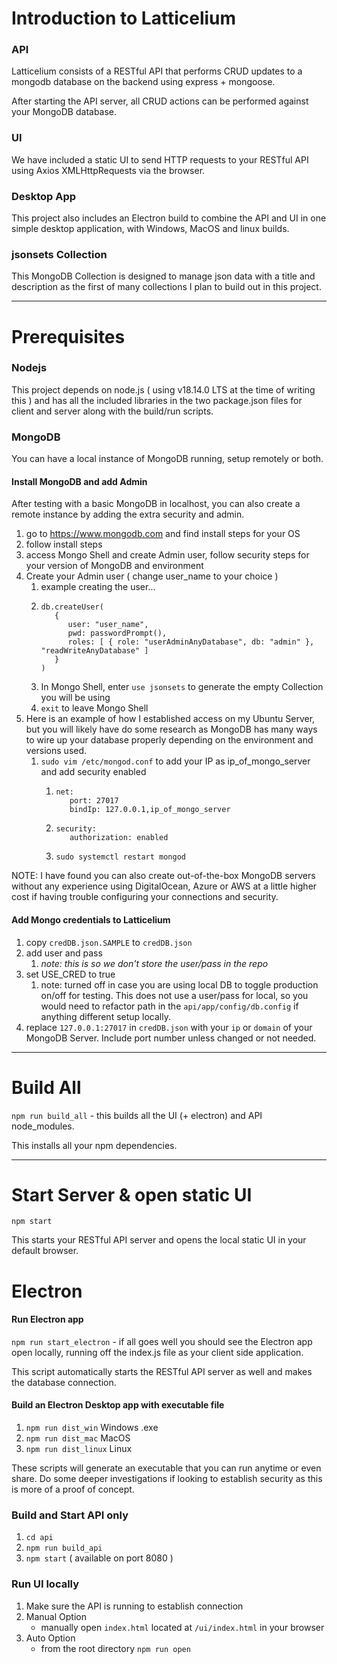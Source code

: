 # Introduction to Latticelium

### API
Latticelium consists of a RESTful API that performs CRUD updates to a mongodb database on the backend using express + mongoose. 

After starting the API server, all CRUD actions can be performed against your MongoDB database. 

### UI
We have included a static UI to send HTTP requests to your RESTful API using Axios XMLHttpRequests via the browser.

### Desktop App
This project also includes an Electron build to combine the API and UI in one simple desktop application, with Windows, MacOS and linux builds.

### jsonsets Collection
This MongoDB Collection is designed to manage json data with a title and description as the first of many collections I plan to build out in this project. 

---

# Prerequisites

### Nodejs

This project depends on node.js ( using v18.14.0 LTS at the time of writing this ) and has all the included libraries in the two package.json files for client and server along with the build/run scripts.

### MongoDB

You can have a local instance of MongoDB running, setup remotely or both.

#### Install MongoDB and add Admin

After testing with a basic MongoDB in localhost, you can also create a remote instance by adding the extra security and admin.

1. go to https://www.mongodb.com and find install steps for your OS
2. follow install steps
3. access Mongo Shell and create Admin user, follow security steps for your version of MongoDB and environment
4. Create your Admin user ( change user_name to your choice )
   1. example creating the user...
   2. ```
      db.createUser(
         {
            user: "user_name",
            pwd: passwordPrompt(),
            roles: [ { role: "userAdminAnyDatabase", db: "admin" }, "readWriteAnyDatabase" ]
         }
      )
      ```
   3. In Mongo Shell, enter `use jsonsets` to generate the empty Collection you will be using
   4. `exit` to leave Mongo Shell
5. Here is an example of how I established access on my Ubuntu Server, but you will likely have do some research as MongoDB has many ways to wire up your database properly depending on the environment and versions used.
   1. `sudo vim /etc/mongod.conf` to add your IP as ip_of_mongo_server and add security enabled
         1. ```
            net:
               port: 27017
               bindIp: 127.0.0.1,ip_of_mongo_server
            ```
         2. ```
            security:
               authorization: enabled
            ```
         3. `sudo systemctl restart mongod`

NOTE: I have found you can also create out-of-the-box MongoDB servers without any experience using DigitalOcean, Azure or AWS at a little higher cost if having trouble configuring your connections and security.

#### Add Mongo credentials to Latticelium
1. copy `credDB.json.SAMPLE` to `credDB.json`
2. add user and pass 
   1. *note: this is so we don't store the user/pass in the repo*
3. set USE_CRED to true 
   1. note: turned off in case you are using local DB to toggle production on/off for testing. This does not use a user/pass for local, so you would need to refactor path in the `api/app/config/db.config` if anything different setup locally. 
4. replace `127.0.0.1:27017` in `credDB.json` with your `ip` or `domain` of your MongoDB Server. Include port number unless changed or not needed.

---

# Build All

`npm run build_all` - this builds all the UI (+ electron) and API node_modules.

This installs all your npm dependencies.

---

# Start Server & open static UI

`npm start`

This starts your RESTful API server and opens the local static UI in your default browser.

# Electron

#### Run Electron app

`npm run start_electron` - if all goes well you should see the Electron app open locally, running off the index.js file as your client side application.

This script automatically starts the RESTful API server as well and makes the database connection.

#### Build an Electron Desktop app with executable file
1. `npm run dist_win` Windows .exe
2. `npm run dist_mac` MacOS
3. `npm run dist_linux` Linux

These scripts will generate an executable that you can run anytime or even share. Do some deeper investigations if looking to establish security as this is more of a proof of concept.

### Build and Start API only
1. `cd api`
2. `npm run build_api`
3. `npm start` ( available on port 8080 )

### Run UI locally
1. Make sure the API is running to establish connection
2. Manual Option
    - manually open `index.html` located at `/ui/index.html` in your browser
3. Auto Option
    - from the root directory `npm run open`